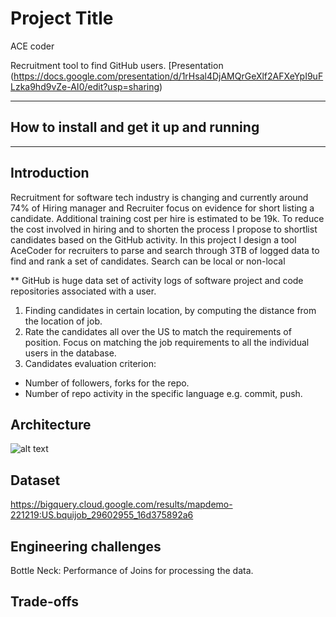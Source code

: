 # Project Title
ACE coder

Recruitment tool to find GitHub users.
[Presentation (https://docs.google.com/presentation/d/1rHsal4DjAMQrGeXlf2AFXeYpI9uFLzka9hd9vZe-AI0/edit?usp=sharing)

<hr/>

## How to install and get it up and running


<hr/>

## Introduction
Recruitment for software tech industry is changing and currently around 74% of Hiring manager and Recruiter focus on evidence for short listing a candidate. Additional training cost per hire is estimated to be 19k. To reduce the cost involved in hiring and to shorten the process I propose to shortlist candidates based on the GitHub activity. In this project I design a tool AceCoder for recruiters to  parse and search through 3TB of logged data to find and rank a set of candidates. Search can be local or non-local

** GitHub is huge data set of activity logs of software project and code repositories associated with a user.

1. Finding candidates in certain location, by computing the distance from the  location of job.
2. Rate the candidates all over the US to match the requirements of position. Focus on matching the job requirements to all the individual users in the database.
3. Candidates evaluation criterion:
  - Number of followers, forks for the repo.
  - Number of repo activity in the specific language e.g. commit, push.

## Architecture
![alt text](https://raw.githubusercontent.com/username/projectname/branch/path/to/img.png)

## Dataset

https://bigquery.cloud.google.com/results/mapdemo-221219:US.bquijob_29602955_16d375892a6

## Engineering challenges

Bottle Neck: Performance of Joins for processing the data. 

## Trade-offs
